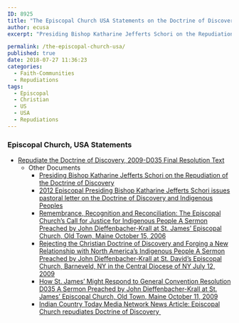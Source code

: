 ```yaml
---
ID: 8925
title: "The Episcopal Church USA Statements on the Doctrine of Discovery"
author: ecusa
excerpt: "Presiding Bishop Katharine Jefferts Schori on the Repudiation of the Doctrine of Discovery"

permalink: /the-episcopal-church-usa/
published: true
date: 2018-07-27 11:36:23
categories:
  - Faith-Communities
  - Repudiations
tags:
  - Episcopal
  - Christian
  - US
  - USA
  - Repudiations
---
```

### Episcopal Church, USA Statements

*   [Repudiate the Doctrine of Discovery, 2009-D035 Final Resolution Text](/episcopal-church-repudiates-the-doctrine-of-discovery/)
    *   Other Documents
        *   [Presiding Bishop Katharine Jefferts Schori on the Repudiation of the Doctrine of Discovery](https://www.episcopalchurch.org/page/repudiation-doctrine-discovery)
        *   [2012 Episcopal Presiding Bishop Katharine Jefferts Schori issues pastoral letter on the Doctrine of Discovery and Indigenous Peoples](https://www.episcopalchurch.org/posts/publicaffairs/episcopal-presiding-bishop-katharine-jefferts-schori-issues-pastoral-letter)
        *   [Remembrance, Recognition and Reconciliation: The Episcopal Church’s Call for Justice for Indigenous People A Sermon Preached by John Dieffenbacher-Krall at St. James’ Episcopal Church, Old Town, Maine October 15, 2006](/episcopalian-remembrance-recognition-and-reconciliation/)
        *   [Rejecting the Christian Doctrine of Discovery and Forging a New Relationship with North America’s Indigenous People A Sermon Preached by John Dieffenbacher-Krall at St. David’s Episcopal Church, Barneveld, NY in the Central Diocese of NY July 12, 2009](/rejecting-the-christian-doctrine-of-discovery-and-forging-a-new-relationship-with-north-americas-indigenous-people/)
        *   [How St. James’ Might Respond to General Convention Resolution D035 A Sermon Preached by John Dieffenbacher-Krall at St. James’ Episcopal Church, Old Town, Maine October 11, 2009](/doctrine-of-discovery-sermon-john-diffenbacher/)
        *   [Indian Country Today Media Network News Article: Episcopal Church repudiates Doctrine of Discovery ](/episcopal-church-repudiates-doctrine-of-discovery/)

